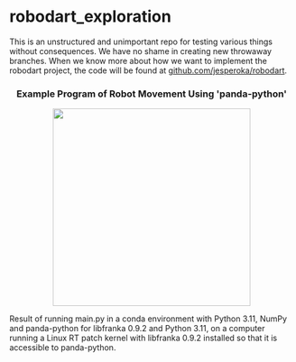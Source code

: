 # robodart_exploration
This is an unstructured and unimportant repo for testing various things without consequences.
We have no shame in creating new throwaway branches. When we know more about how we want to implement the robodart project, the code will be found at [github.com/jesperoka/robodart](https://github.com/jesperoka/robodart).

<h3 align="center"> Example Program of Robot Movement Using 'panda-python' </h3>
<p align="center">
<img src="https://github.com/Jesperoka/robodart_exploration/blob/jesper_meeting_notes/imgs/first_movement.gif?raw=true" width=350>
</p>
<p aling="center"> Result of running main.py in a conda environment with Python 3.11, NumPy and panda-python for libfranka 0.9.2 and Python 3.11, on a computer running a Linux RT patch kernel with libfranka 0.9.2 installed so that it is accessible to panda-python. </p>
